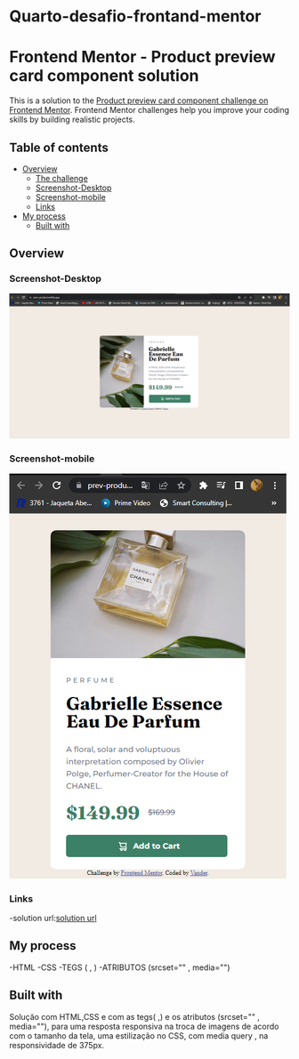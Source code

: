 # Quarto-desafio-frontand-mentor
# Frontend Mentor - Product preview card component solution

This is a solution to the [Product preview card component challenge on Frontend Mentor](https://www.frontendmentor.io/challenges/product-preview-card-component-GO7UmttRfa). Frontend Mentor challenges help you improve your coding skills by building realistic projects. 

## Table of contents

- [Overview](#overview)
  - [The challenge](#the-challenge)
  - [Screenshot-Desktop](#screenshot-desktop)
  - [Screenshot-mobile](#screenshot-mobile)
  - [Links](#links)
- [My process](#my-process)
  - [Built with](#built-with)


 ## Overview
 
### Screenshot-Desktop 
![](images/desktop.png)

### Screenshot-mobile
![](images/mobile.png)

### Links
-solution url:[solution url](https://prev-product.netlify.app/)

## My process
-HTML
-CSS
-TEGS (<picture> , <source>)
-ATRIBUTOS (srcset="" , media="")

## Built with
Solução com HTML,CSS e com as tegs( <picture>,<source>) e os atributos (srcset="" , media=""), para uma resposta responsiva na troca de imagens de acordo com o tamanho da tela, uma estilização no CSS, com media query , na responsividade de 375px.



